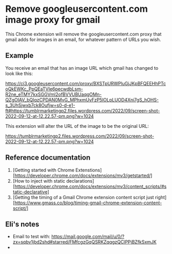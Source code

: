 # Remove googleusercontent.com image proxy for gmail
This Chrome extension will remove the googleusercontent.com proxy that gmail
adds for images in an email, for whatever pattern of URLs you wish. 

## Example
You receive an email that has an image URL which gmail has changed to look like this:

https://ci3.googleusercontent.com/proxy/BXSTpURWPluGjJKpBFQEEHhPTcoQkEWKc_PpQEaTVIe6pecwdbLsm-R2ne_eTMY7kxSGGVml2ofBVVUBUaqgOMn-QZgOIAV_bQIqzCPDAN0MvG_MPhxmUvFzP5lOLpLUOD4Xni7gS_hOHS-s_3UhSjwxb7ck8Oufjw=s0-d-e1-ft#https://tumblrmarketingp2.files.wordpress.com/2022/09/screen-shot-2022-09-12-at-12.22.57-pm.png?w=1024

This extension will alter the URL of the image to be the original URL:

https://tumblrmarketingp2.files.wordpress.com/2022/09/screen-shot-2022-09-12-at-12.22.57-pm.png?w=1024

## Reference documentation
1. [Getting started with Chrome Extenstions][https://developer.chrome.com/docs/extensions/mv3/getstarted/]
1. [How to inject with static declarations][https://developer.chrome.com/docs/extensions/mv3/content_scripts/#static-declarative]
1. [Getting the timing of a Gmail Chrome extension content script just right][https://www.gmass.co/blog/timing-gmail-chrome-extension-content-script/]

## Eli's notes
* Email to test with: https://mail.google.com/mail/u/0/?zx=sqbv1jbd2shd#starred/FMfcgzGqQSRKZqqgzQClPPjBZfkSxmJK 
* 